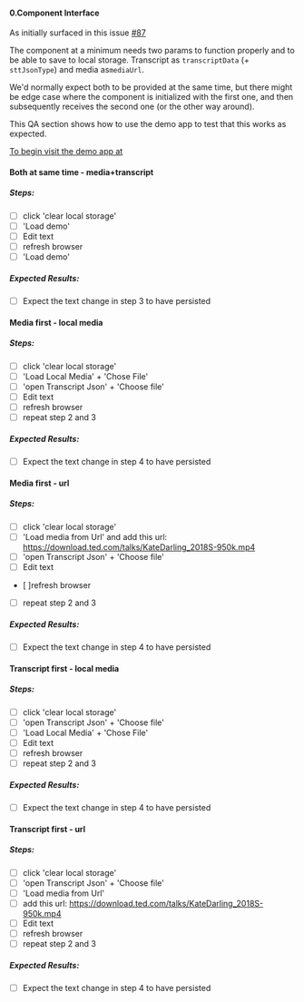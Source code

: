 
#### 0.Component Interface

As initially surfaced in this issue [#87](https://github.com/bbc/react-transcript-editor/issues/87)

The component at a minimum needs two params to function properly and to be able to save to local storage. Transcript as `transcriptData` (+ `sttJsonType`) and media as`mediaUrl`.

We'd normally expect both to be provided at the same time, but there might be edge case where the component is initialized with the first one, and then subsequently receives the second one (or the other way around).

This QA section shows how to use the demo app to test that this works as expected.

[To begin visit the demo app at](https://bbc.github.io/react-transcript-editor/ )


####  Both at same time - media+transcript

##### Steps:
- [ ] click 'clear local storage'
- [ ] 'Load demo'
- [ ] Edit text
- [ ] refresh browser
- [ ] 'Load demo'
##### Expected Results: 
- [ ] Expect the text change in step 3 to have persisted


####  Media first - local media

##### Steps:
- [ ] click 'clear local storage'
- [ ] 'Load Local Media' + 'Chose File'
- [ ] 'open Transcript Json' + 'Choose file'
- [ ] Edit text
- [ ] refresh browser
- [ ] repeat step 2 and 3
##### Expected Results: 
- [ ] Expect the text change in step 4 to have persisted


####  Media first - url

##### Steps:
- [ ] click 'clear local storage'
- [ ] 'Load media from Url'  and add this url: https://download.ted.com/talks/KateDarling_2018S-950k.mp4
- [ ] 'open Transcript Json' + 'Choose file'
- [ ] Edit text
- [ ]refresh browser
- [ ] repeat step 2 and 3
##### Expected Results: 
- [ ] Expect the text change in step 4 to have persisted


####  Transcript first - local media

##### Steps:
- [ ] click 'clear local storage'
- [ ] 'open Transcript Json' + 'Choose file'
- [ ] 'Load Local Media' + 'Chose File'
- [ ] Edit text
- [ ] refresh browser
- [ ] repeat step 2 and 3
##### Expected Results: 
- [ ] Expect the text change in step 4 to have persisted

#### Transcript first - url 

##### Steps:
- [ ] click 'clear local storage'
- [ ] 'open Transcript Json' + 'Choose file'
- [ ] 'Load media from Url' 
- [ ] add this url: https://download.ted.com/talks/KateDarling_2018S-950k.mp4
- [ ] Edit text
- [ ] refresh browser
- [ ] repeat step 2 and 3
##### Expected Results: 
- [ ] Expect the text change in step 4 to have persisted

